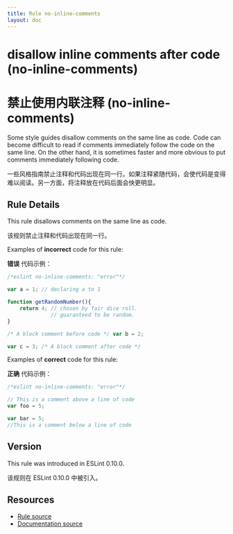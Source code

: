 ```yaml
---
title: Rule no-inline-comments
layout: doc
---
```

<!-- Note: No pull requests accepted for this file. See README.md in the root directory for details. -->

# disallow inline comments after code (no-inline-comments)

# 禁止使用内联注释 (no-inline-comments)

Some style guides disallow comments on the same line as code. Code can become difficult to read if comments immediately follow the code on the same line.
On the other hand, it is sometimes faster and more obvious to put comments immediately following code.

一些风格指南禁止注释和代码出现在同一行。如果注释紧随代码，会使代码是变得难以阅读。另一方面，将注释放在代码后面会快更明显。

## Rule Details

This rule disallows comments on the same line as code.

该规则禁止注释和代码出现在同一行。

Examples of **incorrect** code for this rule:

**错误** 代码示例：

```js
/*eslint no-inline-comments: "error"*/

var a = 1; // declaring a to 1

function getRandomNumber(){
    return 4; // chosen by fair dice roll.
              // guaranteed to be random.
}

/* A block comment before code */ var b = 2;

var c = 3; /* A block comment after code */
```

Examples of **correct** code for this rule:

**正确** 代码示例：

```js
/*eslint no-inline-comments: "error"*/

// This is a comment above a line of code
var foo = 5;

var bar = 5;
//This is a comment below a line of code
```

## Version

This rule was introduced in ESLint 0.10.0.

该规则在 ESLint 0.10.0 中被引入。

## Resources

* [Rule source](https://github.com/eslint/eslint/tree/master/lib/rules/no-inline-comments.js)
* [Documentation source](https://github.com/eslint/eslint/tree/master/docs/rules/no-inline-comments.md)
